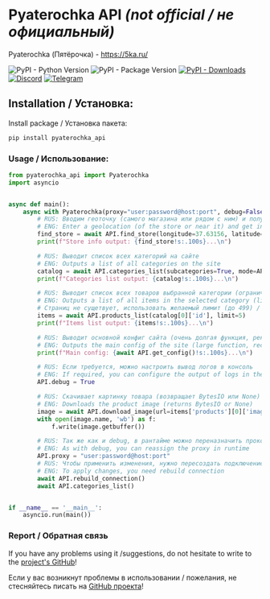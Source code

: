 # Pyaterochka API *(not official / не официальный)*

Pyaterochka (Пятёрочка) - https://5ka.ru/

![PyPI - Python Version](https://img.shields.io/pypi/pyversions/pyaterochka_api)
![PyPI - Package Version](https://img.shields.io/pypi/v/pyaterochka_api?color=blue)
[![PyPI - Downloads](https://img.shields.io/pypi/dm/pyaterochka_api?label=PyPi%20downloads)](https://pypi.org/project/pyaterochka-api/)
[![Discord](https://img.shields.io/discord/792572437292253224?label=Discord&labelColor=%232c2f33&color=%237289da)](https://discord.gg/UnJnGHNbBp)
[![Telegram](https://img.shields.io/badge/Telegram-24A1DE)](https://t.me/miskler_dev)



## Installation / Установка:
Install package / Установка пакета:
```bash
pip install pyaterochka_api
```

### Usage / Использование:
```py
from pyaterochka_api import Pyaterochka
import asyncio


async def main():
    async with Pyaterochka(proxy="user:password@host:port", debug=False) as API:
        # RUS: Вводим геоточку (самого магазина или рядом с ним) и получаем инфу о магазине
        # ENG: Enter a geolocation (of the store or near it) and get info about the store
        find_store = await API.find_store(longitude=37.63156, latitude=55.73768)
        print(f"Store info output: {find_store!s:.100s}...\n")

        # RUS: Выводит список всех категорий на сайте
        # ENG: Outputs a list of all categories on the site
        catalog = await API.categories_list(subcategories=True, mode=API.PurchaseMode.DELIVERY)
        print(f"Categories list output: {catalog!s:.100s}...\n")

        # RUS: Выводит список всех товаров выбранной категории (ограничение 100 элементов, если превышает - запрашивайте через дополнительные страницы)
        # ENG: Outputs a list of all items in the selected category (limiting to 100 elements, if exceeds - request through additional pages)
        # Страниц не сущетвует, использовать желаемый лимит (до 499) / Pages do not exist, use the desired limit (up to 499)
        items = await API.products_list(catalog[0]['id'], limit=5)
        print(f"Items list output: {items!s:.100s}...\n")

        # RUS: Выводит основной конфиг сайта (очень долгая функция, рекомендую сохранять в файл и переиспользовать)
        # ENG: Outputs the main config of the site (large function, recommend to save in a file and re-use it)
        print(f"Main config: {await API.get_config()!s:.100s}...\n")

        # RUS: Если требуется, можно настроить вывод логов в консоль
        # ENG: If required, you can configure the output of logs in the console
        API.debug = True

        # RUS: Скачивает картинку товара (возвращает BytesIO или None)
        # ENG: Downloads the product image (returns BytesIO or None)
        image = await API.download_image(url=items['products'][0]['image_links']['normal'][0])
        with open(image.name, 'wb') as f:
            f.write(image.getbuffer())

        # RUS: Так же как и debug, в рантайме можно переназначить прокси
        # ENG: As with debug, you can reassign the proxy in runtime
        API.proxy = "user:password@host:port"
        # RUS: Чтобы применить изменения, нужно пересоздать подключение
        # ENG: To apply changes, you need rebuild connection
        await API.rebuild_connection()
        await API.categories_list()


if __name__ == '__main__':
    asyncio.run(main())
```

### Report / Обратная связь

If you have any problems using it /suggestions, do not hesitate to write to the [project's GitHub](https://github.com/Open-Inflation/pyaterochka_api/issues)!

Если у вас возникнут проблемы в использовании / пожелания, не стесняйтесь писать на [GitHub проекта](https://github.com/Open-Inflation/pyaterochka_api/issues)!
